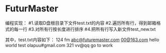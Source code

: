 # FuturMaster
编程实现：
#1.读取D盘根目录下文件test.txt的内容
#2.遍历所有行，得到邮箱格式的每一行
#3.对所有行按长度进行排序
#4.把所有行写入新文件test_new.txt

其中，test.txt内容如下：
124
fm
abc@futuremaster.com
00@163.com
hello world
test
olapuu#gmail.com
321
vv@qq
go to work
